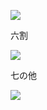 ![](https://www.nta.go.jp/tmp/064f181e-b551-4e99-b5dd-dc9597a0c17e/images/3655208d53d2afa8171c8d93bf309f28f7f0bc3611c81c6ccbecf02587bbd07d.jpg)

六割

![](https://www.nta.go.jp/tmp/064f181e-b551-4e99-b5dd-dc9597a0c17e/images/a396505fb754e9d0c07e05d2de64ff7249f5d122ba63d512803f4e12fd0d345f.jpg)

七の他

![](https://www.nta.go.jp/tmp/064f181e-b551-4e99-b5dd-dc9597a0c17e/images/68158b9616b59b3879c42e286fc6939b8c8d04ef43b028eee678af05b164eb3a.jpg)